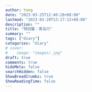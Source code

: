 ```yaml
---
author: Yang
date: "2023-03-25T12:40:28+08:00"
lastmod: "2023-03-29T13:17:12+08:00"
description: ""
title: "特别篇：青岛行"
summary: ""
tags: ["diary"]
categories: "diary"
# cover: 
#    image: "images/.jpg"
draft: true
comments: true
hideMeta: false
searchHidden: false
ShowBreadCrumbs: true
ShowReadingTime: false
---
```


